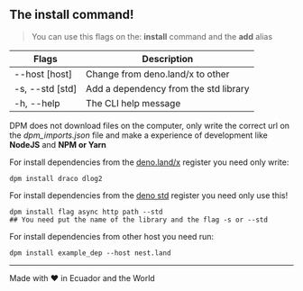 ## The install command!

> You can use this flags on the: **install** command and the **add** alias

| Flags           | Description                           |
| --------------- | ------------------------------------- |
| --host [host]   | Change from deno.land/x to other      |
| -s, --std [std] | Add a dependency from the std library |
| -h, --help      | The CLI help message                  |

DPM does not download files on the computer, only write the correct url on the
_dpm_imports.json_ file and make a experience of development like **NodeJS** and
**NPM or Yarn**

For install dependencies from the [deno.land/x](https://deno.land/x/) register
you need only write:

```
dpm install draco dlog2
```

For install dependencies from the [deno std](https://deno.land/std) register you
need only use this!

```
dpm install flag async http path --std
## You need put the name of the library and the flag -s or --std
```

For install dependencies from other host you need run:

```
dpm install example_dep --host nest.land
```

---

Made with ♥ in Ecuador and the World

